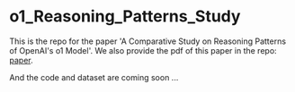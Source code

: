 # o1_Reasoning_Patterns_Study

This is the repo for the paper 'A Comparative Study on Reasoning Patterns of OpenAI's o1 Model'. We also provide the pdf of this paper in the repo: [paper](https://github.com/Open-Source-O1/o1_Reasoning_Patterns_Study/blob/main/A%20COMPARATIVE%20STUDY%20ON%20REASONING%20PATTERNS.pdf).

And the code and dataset are coming soon ...
